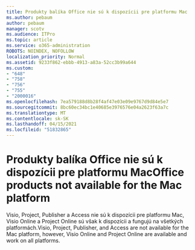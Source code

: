 ```yaml
---
title: Produkty balíka Office nie sú k dispozícii pre platformu Mac
ms.author: pebaum
author: pebaum
manager: scotv
ms.audience: ITPro
ms.topic: article
ms.service: o365-administration
ROBOTS: NOINDEX, NOFOLLOW
localization_priority: Normal
ms.assetid: 9233f862-ebbb-4913-a83a-52cc3b99a644
ms.custom:
- "648"
- "758"
- "756"
- "755"
- "2000016"
ms.openlocfilehash: 7ea579188d8b28f4af47e03e09e9767d9d84e5e7
ms.sourcegitcommit: 8bc60ec34bc1e40685e3976576e04a2623f63a7c
ms.translationtype: MT
ms.contentlocale: sk-SK
ms.lasthandoff: 04/15/2021
ms.locfileid: "51832865"
---
```

# <a name="office-products-not-available-for-the-mac-platform"></a><span data-ttu-id="3245c-102">Produkty balíka Office nie sú k dispozícii pre platformu Mac</span><span class="sxs-lookup"><span data-stu-id="3245c-102">Office products not available for the Mac platform</span></span>

<span data-ttu-id="3245c-103">Visio, Project, Publisher a Access nie sú k dispozícii pre platformu Mac, Visio Online a Project Online sú však k dispozícii a fungujú na všetkých platformách.</span><span class="sxs-lookup"><span data-stu-id="3245c-103">Visio, Project, Publisher, and Access are not available for the Mac platform, however, Visio Online and Project Online are available and work on all platforms.</span></span>
  